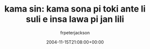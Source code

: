 ---
title: 'kama sin: kama sona pi toki ante li suli e insa lawa pi jan lili'
posts: 1
hash: 't336'
author: 'frpeterjackson'
date: 2004-11-15T21:08:00+00:00
sources:
  - http://forums.tokipona.org/viewtopic.php%3Ft=336.html
---